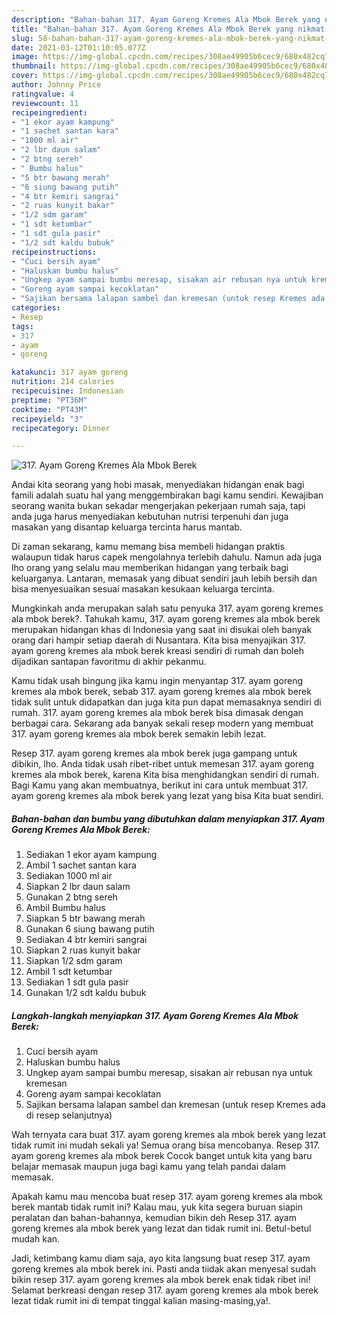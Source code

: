 ```yaml
---
description: "Bahan-bahan 317. Ayam Goreng Kremes Ala Mbok Berek yang nikmat Untuk Jualan"
title: "Bahan-bahan 317. Ayam Goreng Kremes Ala Mbok Berek yang nikmat Untuk Jualan"
slug: 58-bahan-bahan-317-ayam-goreng-kremes-ala-mbok-berek-yang-nikmat-untuk-jualan
date: 2021-03-12T01:10:05.077Z
image: https://img-global.cpcdn.com/recipes/308ae49905b6cec9/680x482cq70/317-ayam-goreng-kremes-ala-mbok-berek-foto-resep-utama.jpg
thumbnail: https://img-global.cpcdn.com/recipes/308ae49905b6cec9/680x482cq70/317-ayam-goreng-kremes-ala-mbok-berek-foto-resep-utama.jpg
cover: https://img-global.cpcdn.com/recipes/308ae49905b6cec9/680x482cq70/317-ayam-goreng-kremes-ala-mbok-berek-foto-resep-utama.jpg
author: Johnny Price
ratingvalue: 4
reviewcount: 11
recipeingredient:
- "1 ekor ayam kampung"
- "1 sachet santan kara"
- "1000 ml air"
- "2 lbr daun salam"
- "2 btng sereh"
- " Bumbu halus"
- "5 btr bawang merah"
- "6 siung bawang putih"
- "4 btr kemiri sangrai"
- "2 ruas kunyit bakar"
- "1/2 sdm garam"
- "1 sdt ketumbar"
- "1 sdt gula pasir"
- "1/2 sdt kaldu bubuk"
recipeinstructions:
- "Cuci bersih ayam"
- "Haluskan bumbu halus"
- "Ungkep ayam sampai bumbu meresap, sisakan air rebusan nya untuk kremesan"
- "Goreng ayam sampai kecoklatan"
- "Sajikan bersama lalapan sambel dan kremesan (untuk resep Kremes ada di resep selanjutnya)"
categories:
- Resep
tags:
- 317
- ayam
- goreng

katakunci: 317 ayam goreng 
nutrition: 214 calories
recipecuisine: Indonesian
preptime: "PT36M"
cooktime: "PT43M"
recipeyield: "3"
recipecategory: Dinner

---
```



![317. Ayam Goreng Kremes Ala Mbok Berek](https://img-global.cpcdn.com/recipes/308ae49905b6cec9/680x482cq70/317-ayam-goreng-kremes-ala-mbok-berek-foto-resep-utama.jpg)

Andai kita seorang yang hobi masak, menyediakan hidangan enak bagi famili adalah suatu hal yang menggembirakan bagi kamu sendiri. Kewajiban seorang  wanita bukan sekadar mengerjakan pekerjaan rumah saja, tapi anda juga harus menyediakan kebutuhan nutrisi terpenuhi dan juga masakan yang disantap keluarga tercinta harus mantab.

Di zaman  sekarang, kamu memang bisa membeli hidangan praktis walaupun tidak harus capek mengolahnya terlebih dahulu. Namun ada juga lho orang yang selalu mau memberikan hidangan yang terbaik bagi keluarganya. Lantaran, memasak yang dibuat sendiri jauh lebih bersih dan bisa menyesuaikan sesuai masakan kesukaan keluarga tercinta. 



Mungkinkah anda merupakan salah satu penyuka 317. ayam goreng kremes ala mbok berek?. Tahukah kamu, 317. ayam goreng kremes ala mbok berek merupakan hidangan khas di Indonesia yang saat ini disukai oleh banyak orang dari hampir setiap daerah di Nusantara. Kita bisa menyajikan 317. ayam goreng kremes ala mbok berek kreasi sendiri di rumah dan boleh dijadikan santapan favoritmu di akhir pekanmu.

Kamu tidak usah bingung jika kamu ingin menyantap 317. ayam goreng kremes ala mbok berek, sebab 317. ayam goreng kremes ala mbok berek tidak sulit untuk didapatkan dan juga kita pun dapat memasaknya sendiri di rumah. 317. ayam goreng kremes ala mbok berek bisa dimasak dengan berbagai cara. Sekarang ada banyak sekali resep modern yang membuat 317. ayam goreng kremes ala mbok berek semakin lebih lezat.

Resep 317. ayam goreng kremes ala mbok berek juga gampang untuk dibikin, lho. Anda tidak usah ribet-ribet untuk memesan 317. ayam goreng kremes ala mbok berek, karena Kita bisa menghidangkan sendiri di rumah. Bagi Kamu yang akan membuatnya, berikut ini cara untuk membuat 317. ayam goreng kremes ala mbok berek yang lezat yang bisa Kita buat sendiri.

<!--inarticleads1-->

##### Bahan-bahan dan bumbu yang dibutuhkan dalam menyiapkan 317. Ayam Goreng Kremes Ala Mbok Berek:

1. Sediakan 1 ekor ayam kampung
1. Ambil 1 sachet santan kara
1. Sediakan 1000 ml air
1. Siapkan 2 lbr daun salam
1. Gunakan 2 btng sereh
1. Ambil  Bumbu halus
1. Siapkan 5 btr bawang merah
1. Gunakan 6 siung bawang putih
1. Sediakan 4 btr kemiri sangrai
1. Siapkan 2 ruas kunyit bakar
1. Siapkan 1/2 sdm garam
1. Ambil 1 sdt ketumbar
1. Sediakan 1 sdt gula pasir
1. Gunakan 1/2 sdt kaldu bubuk




<!--inarticleads2-->

##### Langkah-langkah menyiapkan 317. Ayam Goreng Kremes Ala Mbok Berek:

1. Cuci bersih ayam
1. Haluskan bumbu halus
1. Ungkep ayam sampai bumbu meresap, sisakan air rebusan nya untuk kremesan
1. Goreng ayam sampai kecoklatan
1. Sajikan bersama lalapan sambel dan kremesan (untuk resep Kremes ada di resep selanjutnya)




Wah ternyata cara buat 317. ayam goreng kremes ala mbok berek yang lezat tidak rumit ini mudah sekali ya! Semua orang bisa mencobanya. Resep 317. ayam goreng kremes ala mbok berek Cocok banget untuk kita yang baru belajar memasak maupun juga bagi kamu yang telah pandai dalam memasak.

Apakah kamu mau mencoba buat resep 317. ayam goreng kremes ala mbok berek mantab tidak rumit ini? Kalau mau, yuk kita segera buruan siapin peralatan dan bahan-bahannya, kemudian bikin deh Resep 317. ayam goreng kremes ala mbok berek yang lezat dan tidak rumit ini. Betul-betul mudah kan. 

Jadi, ketimbang kamu diam saja, ayo kita langsung buat resep 317. ayam goreng kremes ala mbok berek ini. Pasti anda tiidak akan menyesal sudah bikin resep 317. ayam goreng kremes ala mbok berek enak tidak ribet ini! Selamat berkreasi dengan resep 317. ayam goreng kremes ala mbok berek lezat tidak rumit ini di tempat tinggal kalian masing-masing,ya!.

